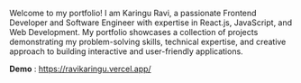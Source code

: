 Welcome to my portfolio! I am Karingu Ravi, a passionate Frontend Developer and Software Engineer with expertise in React.js, JavaScript, and Web Development. My portfolio showcases a collection of projects demonstrating my problem-solving skills, technical expertise, and creative approach to building interactive and user-friendly applications.

**Demo** : https://ravikaringu.vercel.app/
